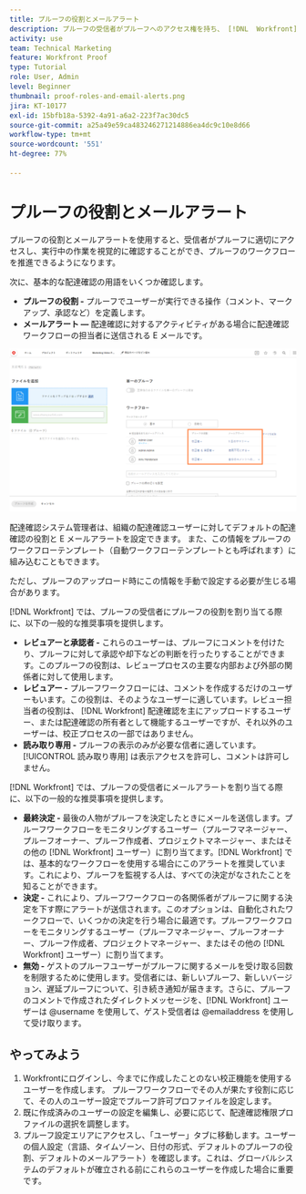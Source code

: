 ```yaml
---
title: プルーフの役割とメールアラート
description: プルーフの受信者がプルーフへのアクセス権を持ち、 [!DNL  Workfront] で行われている作業を確認できるように、プルーフの役割とメールアラートを適切に有効にする方法を説明します。
activity: use
team: Technical Marketing
feature: Workfront Proof
type: Tutorial
role: User, Admin
level: Beginner
thumbnail: proof-roles-and-email-alerts.png
jira: KT-10177
exl-id: 15bfb18a-5392-4a91-a6a2-223f7ac30dc5
source-git-commit: a25a49e59ca483246271214886ea4dc9c10e8d66
workflow-type: tm+mt
source-wordcount: '551'
ht-degree: 77%

---
```


# プルーフの役割とメールアラート

プルーフの役割とメールアラートを使用すると、受信者がプルーフに適切にアクセスし、実行中の作業を視覚的に確認することができ、プルーフのワークフローを推進できるようになります。

次に、基本的な配達確認の用語をいくつか確認します。

* **プルーフの役割 -** プルーフでユーザーが実行できる操作（コメント、マークアップ、承認など）を定義します。
* **メールアラート —** 配達確認に対するアクティビティがある場合に配達確認ワークフローの担当者に送信される E メールです。

![[!UICONTROL プルーフの役割]と[!UICONTROL メールアラート]の列が強調表示された [!UICONTROL 新規プルーフ]ウィンドウの画像 ](assets/proof-roles-and-email-alerts.png)

配達確認システム管理者は、組織の配達確認ユーザーに対してデフォルトの配達確認の役割と E メールアラートを設定できます。 また、この情報をプルーフのワークフローテンプレート（自動ワークフローテンプレートとも呼ばれます）に組み込むこともできます。

ただし、プルーフのアップロード時にこの情報を手動で設定する必要が生じる場合があります。

[!DNL Workfront] では、プルーフの受信者にプルーフの役割を割り当てる際に、以下の一般的な推奨事項を提供します。

* **レビュアーと承認者 -** これらのユーザーは、プルーフにコメントを付けたり、プルーフに対して承認や却下などの判断を行ったりすることができます。このプルーフの役割は、レビュープロセスの主要な内部および外部の関係者に対して使用します。
* **レビュアー -** プルーフワークフローには、コメントを作成するだけのユーザーもいます。この役割は、そのようなユーザーに適しています。レビュー担当者の役割は、 [!DNL Workfront] 配達確認を主にアップロードするユーザー、または配達確認の所有者として機能するユーザーですが、それ以外のユーザーは、校正プロセスの一部ではありません。
* **読み取り専用 -** プルーフの表示のみが必要な信者に適しています。[!UICONTROL 読み取り専用] は表示アクセスを許可し、コメントは許可しません。

[!DNL Workfront] では、プルーフの受信者にメールアラートを割り当てる際に、以下の一般的な推奨事項を提供します。

* **最終決定 -** 最後の人物がプルーフを決定したときにメールを送信します。プルーフワークフローをモニタリングするユーザー（プルーフマネージャー、プルーフオーナー、プルーフ作成者、プロジェクトマネージャー、またはその他の [!DNL Workfront] ユーザー）に割り当てます。[!DNL Workfront] では、基本的なワークフローを使用する場合にこのアラートを推奨しています。これにより、プルーフを監視する人は、すべての決定がなされたことを知ることができます。
* **決定 -** これにより、プルーフワークフローの各関係者がプルーフに関する決定を下す際にアラートが送信されます。このオプションは、自動化されたワークフローで、いくつかの決定を行う場合に最適です。プルーフワークフローをモニタリングするユーザー（プルーフマネージャー、プルーフオーナー、プルーフ作成者、プロジェクトマネージャー、またはその他の [!DNL Workfront] ユーザー）に割り当てます。
* **無効 -** ゲストのプルーフユーザーがプルーフに関するメールを受け取る回数を制限するために使用します。受信者には、新しいプルーフ、新しいバージョン、遅延プルーフについて、引き続き通知が届きます。さらに、プルーフのコメントで作成されたダイレクトメッセージを、[!DNL Workfront] ユーザーは @username を使用して、ゲスト受信者は @emailaddress を使用して受け取ります。

## やってみよう

1. Workfrontにログインし、今までに作成したことのない校正機能を使用するユーザーを作成します。 プルーフワークフローでその人が果たす役割に応じて、その人のユーザー設定でプルーフ許可プロファイルを設定します。
1. 既に作成済みのユーザーの設定を編集し、必要に応じて、配達確認権限プロファイルの選択を調整します。
1. プルーフ設定エリアにアクセスし、「ユーザー」タブに移動します。ユーザーの個人設定（言語、タイムゾーン、日付の形式、デフォルトのプルーフの役割、デフォルトのメールアラート）を確認します。これは、グローバルシステムのデフォルトが確立される前にこれらのユーザーを作成した場合に重要です。

<!--
Download the proof role and email alert guides to have on hand as you start uploading proofs and assigning proof recipients.
-->

<!--
## Learn more
* Notifications for proof comments and decisions
-->

<!--
## Guides
* Proof roles
* Email alerts
-->
